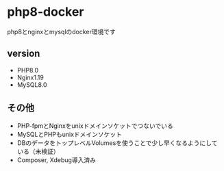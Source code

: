 # php8-docker
php8とnginxとmysqlのdocker環境です

## version
- PHP8.0
- Nginx1.19
- MySQL8.0

## その他
- PHP-fpmとNginxをunixドメインソケットでつないでいる
- MySQLとPHPもunixドメインソケット
- DBのデータをトップレベルVolumesを使うことで少し早くなるようにしている（未検証）
- Composer, Xdebug導入済み

